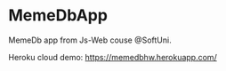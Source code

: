# MemeDbApp
MemeDb app from Js-Web couse @SoftUni.

Heroku cloud demo: https://memedbhw.herokuapp.com/
